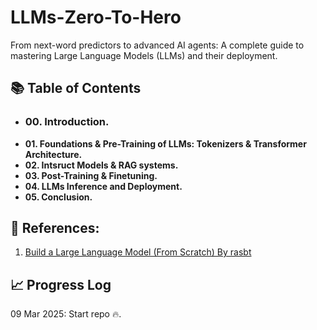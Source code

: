 # LLMs-Zero-To-Hero
From next-word predictors to advanced AI agents: A complete guide to mastering Large Language Models (LLMs) and their deployment.


## 📚 Table of Contents


- ### **00. Introduction.**
- **01. Foundations & Pre-Training of LLMs: Tokenizers & Transformer Architecture.**
- **02. Intsruct Models & RAG systems.**
- **03. Post-Training & Finetuning.**
- **04. LLMs Inference and Deployment.**
- **05. Conclusion.**


## 🔗 References:

1. [Build a Large Language Model (From Scratch) By rasbt](https://github.com/rasbt/LLMs-from-scratch?tab=readme-ov-file)


## 📈 Progress Log

09 Mar 2025: Start repo 🔥.
